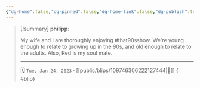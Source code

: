 ```yaml
---
{"dg-home":false,"dg-pinned":false,"dg-home-link":false,"dg-publish":true,"tags":["dgblip"],"disabled rules":["yaml-title","yaml-title-alias","file-name-heading"],"title":"philipp on mastodon @ 2023-01-24","created-date":"2023-01-24T21:28:57","id":109746306222127440,"updated-date":"2025-05-02T08:50:43","dg-path":"blips/109746306222127444.md","permalink":"/blips/109746306222127444/","dgPassFrontmatter":true}
---
```


> [!summary] **philipp**:
>
> My wife and I are thoroughly enjoying #that90sshow. We're young enough to relate to growing up in the 90s, and old enough to relate to the adults.
> Also, Red is my soul mate.
> - - -
>
> 🗓️ `Tue, Jan 24, 2023` · [[public/blips/109746306222127444\|🔗]]
{ #blip}

